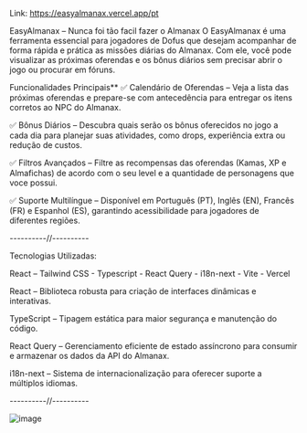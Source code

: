 Link: https://easyalmanax.vercel.app/pt

EasyAlmanax – Nunca foi tão facil fazer o Almanax
O EasyAlmanax é uma ferramenta essencial para jogadores de Dofus que desejam acompanhar de forma rápida e prática as missões diárias do Almanax. Com ele, você pode visualizar as próximas oferendas e os bônus diários sem precisar abrir o jogo ou procurar em fóruns.

Funcionalidades Principais\**
✅ Calendário de Oferendas – Veja a lista das próximas oferendas e prepare-se com antecedência para entregar os itens corretos ao NPC do Almanax.
>
✅ Bônus Diários – Descubra quais serão os bônus oferecidos no jogo a cada dia para planejar suas atividades, como drops, experiência extra ou redução de custos.
>
✅ Filtros Avançados – Filtre as recompensas das oferendas (Kamas, XP e Almafichas) de acordo com o seu level e a quantidade de personagens que voce possui.
>
✅ Suporte Multilíngue – Disponível em Português (PT), Inglês (EN), Francês (FR) e Espanhol (ES), garantindo acessibilidade para jogadores de diferentes regiões.
>
----------//----------
>
Tecnologias Utilizadas:

React – Tailwind CSS - Typescript - React Query - i18n-next - Vite - Vercel 

React – Biblioteca robusta para criação de interfaces dinâmicas e interativas.
>
TypeScript – Tipagem estática para maior segurança e manutenção do código.
>
React Query – Gerenciamento eficiente de estado assíncrono para consumir e armazenar os dados da API do Almanax.
>
i18n-next – Sistema de internacionalização para oferecer suporte a múltiplos idiomas.
>
----------//----------
>
![image](https://github.com/user-attachments/assets/f3fbd445-21cf-4d7b-8871-225588271eb7)
